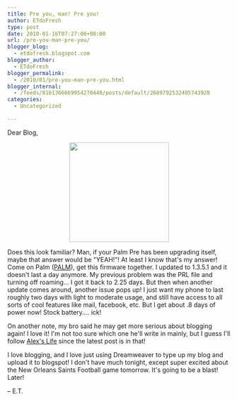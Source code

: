 ```yaml
---
title: Pre you, man! Pre you!
author: ETdoFresh
type: post
date: 2010-01-16T07:27:00+00:00
url: /pre-you-man-pre-you/
blogger_blog:
  - etdofresh.blogspot.com
blogger_author:
  - ETdoFresh
blogger_permalink:
  - /2010/01/pre-you-man-pre-you.html
blogger_internal:
  - /feeds/8161366669954270448/posts/default/2689792532405743928
categories:
  - Uncategorized

---
```

Dear Blog,

<p align="center">
  <a href="http://lh5.ggpht.com/_yEPuIWl8ybE/S1FttqjZxxI/AAAAAAAABAI/AMXaK1rSCpY/s1600/Img_7959.jpg"><img src="http://lh5.ggpht.com/_yEPuIWl8ybE/S1FttqjZxxI/AAAAAAAABAI/AMXaK1rSCpY/s288/Img_7959.jpg" width="225" /></a>
</p>

Does this look familiar? Man, if your Palm Pre has been upgrading itself, maybe that answer would be "YEAH!"! At least I know that's my answer! Come on Palm ([PALM][1]), get this firmware together. I updated to 1.3.5.1 and it doesn't last a day anymore. My previous problem was the PRL file and turning off roaming... I got it back to 2.25 days. But then when another update comes around, another issue pops up! I just want my phone to last roughly two days with light to moderate usage, and still have access to all sorts of cool features like mail, facebook, etc. But I get about .8 days of power now! Stock battery.... ick!

On another note, my bro said he may get more serious about blogging again! I love it! I'm not too sure which one he'll write in mainly, but I guess I'll follow [Alex's Life][2] since the latest post is in that!

I love blogging, and I love just using Dreamweaver to type up my blog and upload it to blogspot! I don't have much tonight, except super excited about the New Orleans Saints Football game tomorrow. It's going to be a blast! Later!

– E.T.

 [1]: http://www.google.com/finance?q=palm
 [2]: http://alexlife.blogspot.com/
